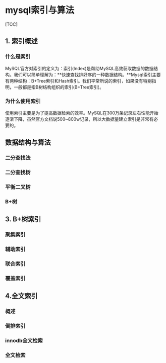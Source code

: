 # mysql索引与算法

[TOC]



## 1. 索引概述

### 什么是索引

​		MySQL官方对索引的定义为：索引(Index)是帮助MySQL高效获取数据的数据结构。我们可以简单理解为：**快速查找排好序的一种数据结构。**Mysql索引主要有两种结构：B+Tree索引和Hash索引。我们平常所说的索引，如果没有特别指明，一般都是指B树结构组织的索引(B+Tree索引)。

### 为什么使用索引

​		使用索引主要是为了提高数据检索的效率。MySQL在300万条记录左右性能开始逐渐下降，虽然官方文档说500~800w记录，所以大数据量建立索引是非常有必要的。

## 数据结构与算法

### 二分查找法

### 二分查找树

### 平衡二叉树

### B+树

## 3. B+树索引

### 聚集索引

### 辅助索引

### 联合索引

### 覆盖索引

## 4.全文索引

### 概述

### 倒排索引

### innodb全文检索

### 全文检索